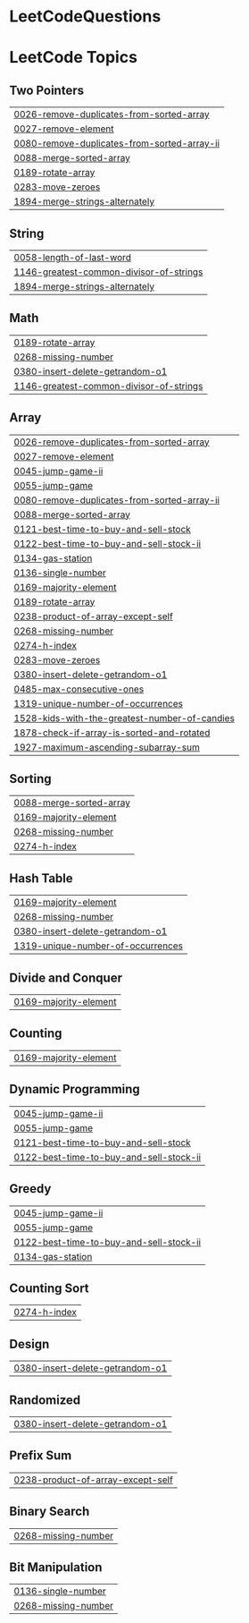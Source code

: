 # LeetCodeQuestions
<!---LeetCode Topics Start-->
# LeetCode Topics
## Two Pointers
|  |
| ------- |
| [0026-remove-duplicates-from-sorted-array](https://github.com/Ishant009/LeetCodeQuestions/tree/master/0026-remove-duplicates-from-sorted-array) |
| [0027-remove-element](https://github.com/Ishant009/LeetCodeQuestions/tree/master/0027-remove-element) |
| [0080-remove-duplicates-from-sorted-array-ii](https://github.com/Ishant009/LeetCodeQuestions/tree/master/0080-remove-duplicates-from-sorted-array-ii) |
| [0088-merge-sorted-array](https://github.com/Ishant009/LeetCodeQuestions/tree/master/0088-merge-sorted-array) |
| [0189-rotate-array](https://github.com/Ishant009/LeetCodeQuestions/tree/master/0189-rotate-array) |
| [0283-move-zeroes](https://github.com/Ishant009/LeetCodeQuestions/tree/master/0283-move-zeroes) |
| [1894-merge-strings-alternately](https://github.com/Ishant009/LeetCodeQuestions/tree/master/1894-merge-strings-alternately) |
## String
|  |
| ------- |
| [0058-length-of-last-word](https://github.com/Ishant009/LeetCodeQuestions/tree/master/0058-length-of-last-word) |
| [1146-greatest-common-divisor-of-strings](https://github.com/Ishant009/LeetCodeQuestions/tree/master/1146-greatest-common-divisor-of-strings) |
| [1894-merge-strings-alternately](https://github.com/Ishant009/LeetCodeQuestions/tree/master/1894-merge-strings-alternately) |
## Math
|  |
| ------- |
| [0189-rotate-array](https://github.com/Ishant009/LeetCodeQuestions/tree/master/0189-rotate-array) |
| [0268-missing-number](https://github.com/Ishant009/LeetCodeQuestions/tree/master/0268-missing-number) |
| [0380-insert-delete-getrandom-o1](https://github.com/Ishant009/LeetCodeQuestions/tree/master/0380-insert-delete-getrandom-o1) |
| [1146-greatest-common-divisor-of-strings](https://github.com/Ishant009/LeetCodeQuestions/tree/master/1146-greatest-common-divisor-of-strings) |
## Array
|  |
| ------- |
| [0026-remove-duplicates-from-sorted-array](https://github.com/Ishant009/LeetCodeQuestions/tree/master/0026-remove-duplicates-from-sorted-array) |
| [0027-remove-element](https://github.com/Ishant009/LeetCodeQuestions/tree/master/0027-remove-element) |
| [0045-jump-game-ii](https://github.com/Ishant009/LeetCodeQuestions/tree/master/0045-jump-game-ii) |
| [0055-jump-game](https://github.com/Ishant009/LeetCodeQuestions/tree/master/0055-jump-game) |
| [0080-remove-duplicates-from-sorted-array-ii](https://github.com/Ishant009/LeetCodeQuestions/tree/master/0080-remove-duplicates-from-sorted-array-ii) |
| [0088-merge-sorted-array](https://github.com/Ishant009/LeetCodeQuestions/tree/master/0088-merge-sorted-array) |
| [0121-best-time-to-buy-and-sell-stock](https://github.com/Ishant009/LeetCodeQuestions/tree/master/0121-best-time-to-buy-and-sell-stock) |
| [0122-best-time-to-buy-and-sell-stock-ii](https://github.com/Ishant009/LeetCodeQuestions/tree/master/0122-best-time-to-buy-and-sell-stock-ii) |
| [0134-gas-station](https://github.com/Ishant009/LeetCodeQuestions/tree/master/0134-gas-station) |
| [0136-single-number](https://github.com/Ishant009/LeetCodeQuestions/tree/master/0136-single-number) |
| [0169-majority-element](https://github.com/Ishant009/LeetCodeQuestions/tree/master/0169-majority-element) |
| [0189-rotate-array](https://github.com/Ishant009/LeetCodeQuestions/tree/master/0189-rotate-array) |
| [0238-product-of-array-except-self](https://github.com/Ishant009/LeetCodeQuestions/tree/master/0238-product-of-array-except-self) |
| [0268-missing-number](https://github.com/Ishant009/LeetCodeQuestions/tree/master/0268-missing-number) |
| [0274-h-index](https://github.com/Ishant009/LeetCodeQuestions/tree/master/0274-h-index) |
| [0283-move-zeroes](https://github.com/Ishant009/LeetCodeQuestions/tree/master/0283-move-zeroes) |
| [0380-insert-delete-getrandom-o1](https://github.com/Ishant009/LeetCodeQuestions/tree/master/0380-insert-delete-getrandom-o1) |
| [0485-max-consecutive-ones](https://github.com/Ishant009/LeetCodeQuestions/tree/master/0485-max-consecutive-ones) |
| [1319-unique-number-of-occurrences](https://github.com/Ishant009/LeetCodeQuestions/tree/master/1319-unique-number-of-occurrences) |
| [1528-kids-with-the-greatest-number-of-candies](https://github.com/Ishant009/LeetCodeQuestions/tree/master/1528-kids-with-the-greatest-number-of-candies) |
| [1878-check-if-array-is-sorted-and-rotated](https://github.com/Ishant009/LeetCodeQuestions/tree/master/1878-check-if-array-is-sorted-and-rotated) |
| [1927-maximum-ascending-subarray-sum](https://github.com/Ishant009/LeetCodeQuestions/tree/master/1927-maximum-ascending-subarray-sum) |
## Sorting
|  |
| ------- |
| [0088-merge-sorted-array](https://github.com/Ishant009/LeetCodeQuestions/tree/master/0088-merge-sorted-array) |
| [0169-majority-element](https://github.com/Ishant009/LeetCodeQuestions/tree/master/0169-majority-element) |
| [0268-missing-number](https://github.com/Ishant009/LeetCodeQuestions/tree/master/0268-missing-number) |
| [0274-h-index](https://github.com/Ishant009/LeetCodeQuestions/tree/master/0274-h-index) |
## Hash Table
|  |
| ------- |
| [0169-majority-element](https://github.com/Ishant009/LeetCodeQuestions/tree/master/0169-majority-element) |
| [0268-missing-number](https://github.com/Ishant009/LeetCodeQuestions/tree/master/0268-missing-number) |
| [0380-insert-delete-getrandom-o1](https://github.com/Ishant009/LeetCodeQuestions/tree/master/0380-insert-delete-getrandom-o1) |
| [1319-unique-number-of-occurrences](https://github.com/Ishant009/LeetCodeQuestions/tree/master/1319-unique-number-of-occurrences) |
## Divide and Conquer
|  |
| ------- |
| [0169-majority-element](https://github.com/Ishant009/LeetCodeQuestions/tree/master/0169-majority-element) |
## Counting
|  |
| ------- |
| [0169-majority-element](https://github.com/Ishant009/LeetCodeQuestions/tree/master/0169-majority-element) |
## Dynamic Programming
|  |
| ------- |
| [0045-jump-game-ii](https://github.com/Ishant009/LeetCodeQuestions/tree/master/0045-jump-game-ii) |
| [0055-jump-game](https://github.com/Ishant009/LeetCodeQuestions/tree/master/0055-jump-game) |
| [0121-best-time-to-buy-and-sell-stock](https://github.com/Ishant009/LeetCodeQuestions/tree/master/0121-best-time-to-buy-and-sell-stock) |
| [0122-best-time-to-buy-and-sell-stock-ii](https://github.com/Ishant009/LeetCodeQuestions/tree/master/0122-best-time-to-buy-and-sell-stock-ii) |
## Greedy
|  |
| ------- |
| [0045-jump-game-ii](https://github.com/Ishant009/LeetCodeQuestions/tree/master/0045-jump-game-ii) |
| [0055-jump-game](https://github.com/Ishant009/LeetCodeQuestions/tree/master/0055-jump-game) |
| [0122-best-time-to-buy-and-sell-stock-ii](https://github.com/Ishant009/LeetCodeQuestions/tree/master/0122-best-time-to-buy-and-sell-stock-ii) |
| [0134-gas-station](https://github.com/Ishant009/LeetCodeQuestions/tree/master/0134-gas-station) |
## Counting Sort
|  |
| ------- |
| [0274-h-index](https://github.com/Ishant009/LeetCodeQuestions/tree/master/0274-h-index) |
## Design
|  |
| ------- |
| [0380-insert-delete-getrandom-o1](https://github.com/Ishant009/LeetCodeQuestions/tree/master/0380-insert-delete-getrandom-o1) |
## Randomized
|  |
| ------- |
| [0380-insert-delete-getrandom-o1](https://github.com/Ishant009/LeetCodeQuestions/tree/master/0380-insert-delete-getrandom-o1) |
## Prefix Sum
|  |
| ------- |
| [0238-product-of-array-except-self](https://github.com/Ishant009/LeetCodeQuestions/tree/master/0238-product-of-array-except-self) |
## Binary Search
|  |
| ------- |
| [0268-missing-number](https://github.com/Ishant009/LeetCodeQuestions/tree/master/0268-missing-number) |
## Bit Manipulation
|  |
| ------- |
| [0136-single-number](https://github.com/Ishant009/LeetCodeQuestions/tree/master/0136-single-number) |
| [0268-missing-number](https://github.com/Ishant009/LeetCodeQuestions/tree/master/0268-missing-number) |
<!---LeetCode Topics End-->